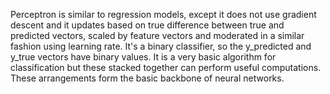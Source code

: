 Perceptron is similar to regression models, except it does not use
gradient descent and it updates based on true difference between
true and predicted vectors, scaled by feature vectors and moderated in a similar fashion using learning rate.
It's a binary classifier, so the y_predicted and y_true vectors have binary values. It is a very basic algorithm for classification but these stacked together can perform useful computations. These arrangements form the basic backbone of neural networks.
